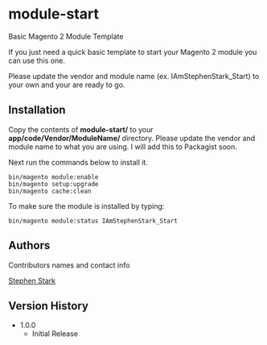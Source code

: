 # module-start
Basic Magento 2 Module Template

If you just need a quick basic template to start your Magento 2 module you can use this one.

Please update the vendor and module name (ex. IAmStephenStark_Start) to your own and your are ready to go.

## Installation

Copy the contents of **module-start/** to your **app/code/Vendor/ModuleName/** directory. Please update the vendor and module name to what you are using. I will add this to Packagist soon.

Next run the commands below to install it.

    bin/magento module:enable
    bin/magento setup:upgrade
    bin/magento cache:clean


To make sure the module is installed by typing:

    bin/magento module:status IAmStephenStark_Start

## Authors

Contributors names and contact info

[Stephen Stark](iamstephenstark@gmail.com)

## Version History

* 1.0.0
    * Initial Release
